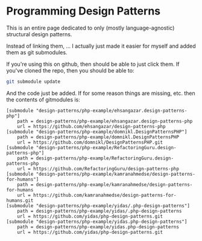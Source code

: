 # Programming Design Patterns

This is an entire page dedicated to only (mostly language-agnostic)
structural design patterns.

Instead of linking them, ... I actually just made it easier for myself 
and added them as git submodules.

If you're using this on github, then should be able to just click them. 
If you've cloned the repo, then you should be able to:

```sh
git submodule update
```

And the code just be added.  If for some reason things are missing, etc.
then the contents of gitmodules is:

```text
[submodule "design-patterns/php-example/ehsangazar.design-patterns-php"]
	path = design-patterns/php-example/ehsangazar.design-patterns-php
	url = https://github.com/ehsangazar/design-patterns-php
[submodule "design-patterns/php-example/domnikl.DesignPatternsPHP"]
	path = design-patterns/php-example/domnikl.DesignPatternsPHP
	url = https://github.com/domnikl/DesignPatternsPHP.git
[submodule "design-patterns/php-example/RefactoringGuru.design-patterns-php"]
	path = design-patterns/php-example/RefactoringGuru.design-patterns-php
	url = https://github.com/RefactoringGuru/design-patterns-php
[submodule "design-patterns/php-example/kamranahmedse/design-patterns-for-humans"]
	path = design-patterns/php-example/kamranahmedse/design-patterns-for-humans
	url = https://github.com/kamranahmedse/design-patterns-for-humans.git
[submodule "design-patterns/php-example/yidas/.php-design-patterns"]
	path = design-patterns/php-example/yidas/.php-design-patterns
	url = https://github.com/yidas/php-design-patterns.git
[submodule "design-patterns/php-example/yidas.php-design-patterns"]
	path = design-patterns/php-example/yidas.php-design-patterns
	url = https://github.com/yidas/php-design-patterns.git
```
